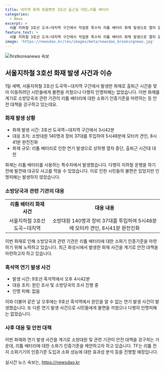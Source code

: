 ```yaml
---
title: 대치역 화재 빚을뻔한 3호선 출근길 대란…리튬 배터리
categories:
  - News
excerpt: >
  서울 지하철 3호선 도곡∼대치역 구간에서 작업용 특수차 리튬 배터리 화재 발생으로 열차 운행이 중단됐지만, 인명 피해는 없었다. 소방당국은 리튬 배터리 전용 소화기 인증기준을 마련 중이며, 이 화재에 의한 불편은 출근 시간 전에 진화돼 대란은 피했다. 또한, 흑석역에서도 원인을 알 수 없는 연기 발생으로 시민들이 불편을 겪었지만, 인명 피해는 없었다. 현재 소방당국은 화재 원인과 피해 규모를 조사 중이며, 리튬 배터리에 대한 화재 유형과 소화기 인증기준에 대해 개선할 계획이다. (출처: 연합뉴스)
feature_text: >
  서울 지하철 3호선 도곡∼대치역 구간에서 작업용 특수차 리튬 배터리 화재 발생으로 열차 운행이 중단됐지만, 인명 피해는 없었다. 소방당국은 리튬 배터리 전용 소화기 인증기준을 마련 중이며, 이 화재에 의한 불편은 출근 시간 전에 진화돼 대란은 피했다. 또한, 흑석역에서도 원인을 알 수 없는 연기 발생으로 시민들이 불편을 겪었지만, 인명 피해는 없었다. 현재 소방당국은 화재 원인과 피해 규모를 조사 중이며, 리튬 배터리에 대한 화재 유형과 소화기 인증기준에 대해 개선할 계획이다. (출처: 연합뉴스)
image: 'https://newsdao.kr/res/images/meta/newsdao_breakingnews.jpg'
---
```


<p><img src="https://newsdao.kr/res/images/meta/newsdao_breakingnews.jpg" alt="firstkoreanews 속보" /></p>

<h2 data-ke-size="size26">서울지하철 3호선 화재 발생 사건과 이슈</h2>

<p data-ke-size="size16">1일 새벽, 서울지하철 3호선 도곡역∼대치역 구간에서 발생한 화재로 출퇴근 시간을 맞아 이동하려던 시민들에게 불편을 끼쳤으나 다행히 인명피해는 없었습니다. 이번 화재를 계기로 소방당국과 관련 기관이 리튬 배터리에 대한 소화기 인증기준을 마련하는 등 안전 대책을 강구하고 있는데요.</p>

<h3 data-ke-size="size24">화재 발생 상황</h3>

<ul>
  <li>화재 발생 시간: 3호선 도곡역∼대치역 구간에서 3시42분</li>
  <li>대응 조치: 소방대원 140명과 장비 37대를 투입하여 5시48분에 모터카 견인, 8시41분 완전진화</li>
  <li>화재 규모: 리튬 배터리로 인한 연기 발생으로 상하행 열차 중단, 출퇴근 시간대 대란</li>
</ul>

<p data-ke-size="size16">화재는 리튬 배터리를 사용하는 특수차에서 발생했습니다. 다행히 지하철 운행을 하기 전에 발견돼 대규모 사고를 막을 수 있었습니다. 이로 인한 시민들의 불편은 있었지만 인명피해는 발생하지 않았습니다.</p>

<h3 data-ke-size="size24">소방당국과 관련 기관의 대응</h3>

<table>
  <tr>
    <td style="text-align: center; height: 17px;"><b>리튬 배터리 화재 사건</b></td>
    <td style="text-align: center; height: 17px;"><b>대응 내용</b></td>
  </tr>
  <tr>
    <td style="text-align: center; height: 17px;">서울지하철 3호선 도곡∼대치역</td>
    <td style="text-align: center; height: 17px;">소방대원 140명과 장비 37대를 투입하여 5시48분에 모터카 견인, 8시41분 완전진화</td>
  </tr>
</table>

<p data-ke-size="size16">이번 화재로 인해 소방당국과 관련 기관은 리튬 배터리에 대한 소화기 인증기준을 마련하기 위해 노력하고 있습니다. 최근 화성시에서 발생한 화재 사건을 계기로 안전 대책을 마련하고자 하고 있습니다.</p>

<h3 data-ke-size="size24">흑석역 연기 발생 사건</h3>

<ul>
  <li>발생 시간: 9호선 흑석역에서 오후 4시42분</li>
  <li>대응 조치: 원인 조사 및 소방당국의 조사 진행 중</li>
  <li>인명 피해: 없음</li>
</ul>

<p data-ke-size="size16">이와 더불어 같은 날 오후에는 9호선 흑석역에서 원인을 알 수 없는 연기 발생 사건이 발생했습니다. 또 다른 연기 발생 사건으로 시민들에게 불편을 끼쳤으나 다행히 인명피해는 없었습니다.</p>

<h3 data-ke-size="size24">사후 대응 및 안전 대책</h3>

<p data-ke-size="size16">이번 화재와 연기 발생 사건을 계기로 소방대원 및 관련 기관이 안전 대책을 강구하는 가운데, 리튬 배터리에 대한 소화기 인증기준을 제안하고자 하고 있습니다. TF는 리튬 전지 소화기기의 인증기준 도입과 소화 성능에 대한 효과성 분석 등을 진행할 예정입니다.</p>
실시간 뉴스 속보는, <a href="https://newsdao.kr" rel="dofollow">https://newsdao.kr</a>


